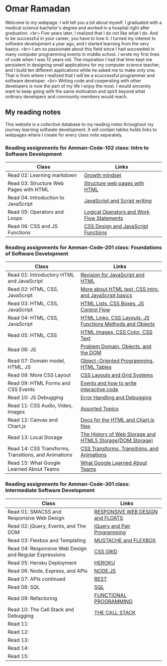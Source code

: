 # Omar Ramadan  

Welcome to my webpage. I will tell you a bit about myself. I graduated with a medical science bachelor's degree and worked in a hospital right after graduation.
\<br> Five years later, I realized that I do not like what I do. And to be successful in your career, you have to love it. I turned my interest to software development a year ago, and I started learning from the very basics.
\<br>
I am so passionate about this field since I had succeeded in many computer programming events in middle school. I wrote my first lines of code when I was 12 years old. The inspiration I had that time kept me persistent in designing small applications for my computer science teacher, and I build ten different applications while he asked me to make only one. That is from where I realized that I will be a scuccessful programmer and software developer. \<br>
Writing code and cooperating with other developers is now the part of my life I enjoy the most. I would sincerely want to keep going with the same motivation and spirit beyond what ordinary developers and community members would reach.

## My reading notes

This website is a collective database to my reading notes throughout my journey learning softwate development. It will contain tables holds links to webpages where I create for every class note separately.

### Reading assignments for Amman-Code-102 class: Intro to Software Development

| Class                               | Links                                                                  |
| -------------------------------------- | ---------------------------------------------------------------------- |
| Read 02: Learning markdown             | [Growth mindset](Amman-Code-102/read02.md)                             |
| Read 03: Structure Web Pages with HTML | [Structure web pages with HTML](Amman-Code-102/read03.md)              |
| Read 04: Introduction to JavaScript    | [JavaScript and Script writing](Amman-Code-102/read04.md)              |
| Read 05: Operators and Loops           | [Logical Operators and Work Flow Statements](Amman-Code-102/read05.md) |
| Read 06: CSS and JS Functions          | [CSS Design and JavaScript Functions](Amman-Code-102/read06.md)        |

### Reading assignments for Amman-Code-201 class: Foundations of Software Development

| Class                                              | Links                                                                                 |
| ---------------------------------------------------- | ------------------------------------------------------------------------------------- |
| Read 01: Introductory HTML and JavaScript            | [Revision for JavaScript and HTML](Amman-Code-201/read01.md)                          |
| Read 02: HTML, CSS, JavaScript                       | [More about HTML text, CSS intro, and JavaScript basics](Amman-Code-201/read02.md)    |
| Read 03: HTML, CSS, JavaScript                       | [HTML Lists, CSS Boxes, JS Control Flow](Amman-Code-201/read03.md)                    |
| Read 04: HTML, CSS, JavaScript                       | [HTML Links, CSS Layouts, JS Functions Methods and Objects](Amman-Code-201/read04.md) |
| Read 05: HTML, CSS                                   | [HTML Images, CSS Color, CSS Text](Amman-Code-201/read05.md)                          |
| Read 06: JS                                          | [Problem Domain, Objects, and the DOM](Amman-Code-201/read06.md)                      |
| Read 07: Domain model, HTML, JS                      | [Object-Oriented Programming, HTML Tables](Amman-Code-201/read07.md)                  |
| Read 08: More CSS Layout                             | [CSS Layouts and Grid Systems](Amman-Code-201/read08.md)                              |
| Read 09: HTML Forms and CSS Events                   | [Events and how to write interactive code](Amman-Code-201/read09.md)                  |
| Read 10: JS Debugging                                | [Error Handling and Debugging](Amman-Code-201/read10.md)                              |
| Read 11: CSS Audio, Video, Images                    | [Assorted Topics](Amman-Code-201/read11.md)                                          |
| Read 12: Canvas and Chart.js                         | [Docs for the HTML and Chart.js files](Amman-Code-201/read12.md)                      |
| Read 13: Local Storage                               | [The History of Web Storage and HTML5 Storage(DOM Storage)](Amman-Code-201/read13.md) |
| Read 14: CSS Transforms, Transitions, and Animations | [CSS Transforms, Transitions, and Animations](Amman-Code-201/read14.md)               |
| Read 15: What Google Learned About Teams             | [What Google Learned About Teams](Amman-Code-201/read15.md)                           |

### Reading assignments for Amman-Code-301 class: Intermediate Software Development

| Class   | Links   |
| ------- | ------- |
| Read 01: SMACSS and Responsive Web Design | [RESPONSIVE WEB DESIGN and FLOATS](Amman-Code-301/read01.md) |
| Read 02: jQuery, Events, and The DOM | [jQuery and Pair Programming](Amman-Code-301/read02.md) |
| Read 03: Flexbox and Templating | [MUSTACHE and FLEXBOX](Amman-Code-301/read03.md) |
| Read 04: Responsive Web Design and Regular Expressions | [CSS GRID](Amman-Code-301/read04.md) |
| Read 05: Heroku Deployment | [HEROKU](Amman-Code-301/read05.md) |
| Read 06: Node, Express, and APIs | [NODE.JS](Amman-Code-301/read06.md) |
| Read 07: APIs continued | [REST](Amman-Code-301/read07.md) |
| Read 08: SQL | [SQL](Amman-Code-301/read08.md) |
| Read 09: Refactoring | [FUNCTIONAL PROGRAMMING](Amman-Code-301/read09.md) |
| Read 10: The Call Stack and Debugging | [THE CALL STACK](Amman-Code-301/read10.md) |
| Read 11:  | [](Amman-Code-301/read11.md) |
| Read 12:  | [](Amman-Code-301/read12.md) |
| Read 13:  | [](Amman-Code-301/read13.md) |
| Read 14:  | [](Amman-Code-301/read14.md) |
| Read 15:  | [](Amman-Code-301/read15.md) |
